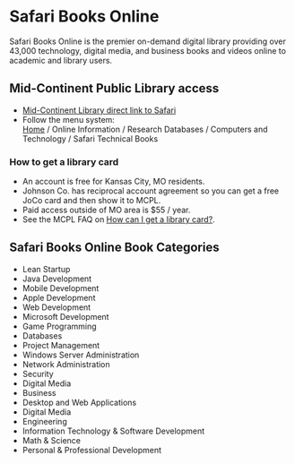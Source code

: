 # Safari Books Online

Safari Books Online is the premier on-demand digital library providing over 43,000 technology, digital media, and business books and videos online to academic and library users.

## Mid-Continent Public Library access
- [Mid-Continent Library direct link to Safari](http://proquestcombo.safaribooksonline.com.proxy.mcpl.lib.mo.us/)
- Follow the menu system:  
[Home](http://www.mymcpl.org/) / Online Information / Research Databases / Computers and Technology / Safari Technical Books

### How to get a library card
- An account is free for Kansas City, MO residents.
- Johnson Co. has reciprocal account agreement so you can get a free JoCo card and then show it to MCPL.
- Paid access outside of MO area is $55 / year.
- See the MCPL FAQ on [How can I get a library card?](http://www.mymcpl.org/about-us/frequently-asked-questions).

## Safari Books Online Book Categories
- Lean Startup
- Java Development
- Mobile Development
- Apple Development
- Web Development
- Microsoft Development
- Game Programming
- Databases
- Project Management
- Windows Server Administration
- Network Administration
- Security
- Digital Media
- Business
- Desktop and Web Applications
- Digital Media
- Engineering
- Information Technology & Software Development
- Math & Science
- Personal & Professional Development